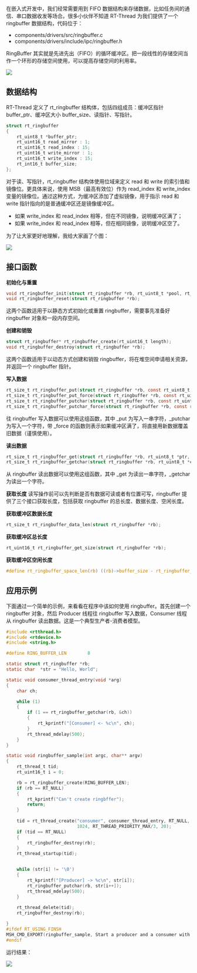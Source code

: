 在嵌入式开发中，我们经常需要用到 FIFO 数据结构来存储数据，比如任务间的通信、串口数据收发等场合。很多小伙伴不知道 RT-Thread 为我们提供了一个 ringbuffer 数据结构，代码位于：

* components/drivers/src/ringbuffer.c
* components/drivers/include/ipc/ringbuffer.h

RingBuffer 其实就是先进先出（FIFO）的循环缓冲区。把一段线性的存储空间当作一个环形的存储空间使用，可以提高存储空间的利用率。

![](D:\NotBook_学习笔记\images\20200713003707287.png)

## 数据结构
RT-Thread 定义了 rt_ringbuffer 结构体，包括四组成员：缓冲区指针 buffer_ptr、缓冲区大小 buffer_size、读指针、写指针。

```c
struct rt_ringbuffer
{
    rt_uint8_t *buffer_ptr;
    rt_uint16_t read_mirror : 1;
    rt_uint16_t read_index : 15;
    rt_uint16_t write_mirror : 1;
    rt_uint16_t write_index : 15;
    rt_int16_t buffer_size;
};
```


对于读、写指针，rt_ringbuffer 结构体使用位域来定义 read 和 write 的索引值和镜像位。更具体来说，使用 MSB（最高有效位）作为 read_index 和 write_index 变量的镜像位。通过这种方式，为缓冲区添加了虚拟镜像，用于指示 read 和 write 指针指向的是普通缓冲区还是镜像缓冲区。

* 如果 write_index 和 read_index 相等，但在不同镜像，说明缓冲区满了；
* 如果 write_index 和 read_index 相等，但在相同镜像，说明缓冲区空了。

为了让大家更好地理解，我给大家画了个图：

![](D:\NotBook_学习笔记\images\20200713003626257.png)

## 接口函数
**初始化与重置**

```c 
void rt_ringbuffer_init(struct rt_ringbuffer *rb, rt_uint8_t *pool, rt_int16_t size);
void rt_ringbuffer_reset(struct rt_ringbuffer *rb);
```
这两个函数适用于以静态方式初始化或重置 ringbuffer，需要事先准备好 ringbuffer 对象和一段内存空间。

**创建和销毁**
```c
struct rt_ringbuffer* rt_ringbuffer_create(rt_uint16_t length);
void rt_ringbuffer_destroy(struct rt_ringbuffer *rb);
```
这两个函数适用于以动态方式创建和销毁 ringbuffer，将在堆空间申请相关资源，并返回一个 ringbuffer 指针。

**写入数据**
```c
rt_size_t rt_ringbuffer_put(struct rt_ringbuffer *rb, const rt_uint8_t *ptr, rt_uint16_t length);
rt_size_t rt_ringbuffer_put_force(struct rt_ringbuffer *rb, const rt_uint8_t *ptr, rt_uint16_t length);
rt_size_t rt_ringbuffer_putchar(struct rt_ringbuffer *rb, const rt_uint8_t ch);
rt_size_t rt_ringbuffer_putchar_force(struct rt_ringbuffer *rb, const rt_uint8_t ch);
```
往 ringbuffer 写入数据可以使用这组函数，其中 _put 为写入一串字符，_putchar 为写入一个字符，带 _force 的函数则表示如果缓冲区满了，将直接用新数据覆盖旧数据（谨慎使用）。

**读出数据**
```c
rt_size_t rt_ringbuffer_get(struct rt_ringbuffer *rb, rt_uint8_t *ptr, rt_uint16_t length);
rt_size_t rt_ringbuffer_getchar(struct rt_ringbuffer *rb, rt_uint8_t *ch);
```
从 ringbuffer 读出数据可以使用这组函数，其中 _get 为读出一串字符，_getchar 为读出一个字符。

**获取长度**
读写操作前可以先判断是否有数据可读或者有位置可写，ringbuffer 提供了三个接口获取长度，包括获取 ringbuffer 的总长度、数据长度、空闲长度。

**获取缓冲区数据长度**

```c
rt_size_t rt_ringbuffer_data_len(struct rt_ringbuffer *rb);
```
**获取缓冲区总长度**

```c
rt_uint16_t rt_ringbuffer_get_size(struct rt_ringbuffer *rb);
```
**获取缓冲区空闲长度**
```c
#define rt_ringbuffer_space_len(rb) ((rb)->buffer_size - rt_ringbuffer_data_len(rb))
```
## 应用示例
下面通过一个简单的示例，来看看在程序中该如何使用 ringbuffer。首先创建一个 ringbuffer 对象，然后 Producer 线程往 ringbuffer 写入数据，Consumer 线程从 ringbuffer 读出数据。这是一个典型生产者-消费者模型。

```c
#include <rtthread.h>
#include <rtdevice.h>
#include <string.h>

#define RING_BUFFER_LEN        8

static struct rt_ringbuffer *rb;
static char  *str = "Hello, World";

static void consumer_thread_entry(void *arg)
{
    char ch;

    while (1)
    {
        if (1 == rt_ringbuffer_getchar(rb, &ch))
        {
            rt_kprintf("[Consumer] <- %c\n", ch);
        }
        rt_thread_mdelay(500);
    }
}

static void ringbuffer_sample(int argc, char** argv)
{
    rt_thread_t tid;
    rt_uint16_t i = 0;

    rb = rt_ringbuffer_create(RING_BUFFER_LEN);
    if (rb == RT_NULL)
    {
        rt_kprintf("Can't create ringbffer");
        return;
    }
    
    tid = rt_thread_create("consumer", consumer_thread_entry, RT_NULL,
                           1024, RT_THREAD_PRIORITY_MAX/3, 20);
    if (tid == RT_NULL)
    {
        rt_ringbuffer_destroy(rb);
    }
    rt_thread_startup(tid);


    while (str[i] != '\0')
    {
        rt_kprintf("[Producer] -> %c\n", str[i]);
        rt_ringbuffer_putchar(rb, str[i++]);
        rt_thread_mdelay(500);
    }
    
    rt_thread_delete(tid);
    rt_ringbuffer_destroy(rb);

}
#ifdef RT_USING_FINSH
MSH_CMD_EXPORT(ringbuffer_sample, Start a producer and a consumer with a ringbuffer);
#endif
```
运行结果：

![](D:\NotBook_学习笔记\images\20200713003545581.png)